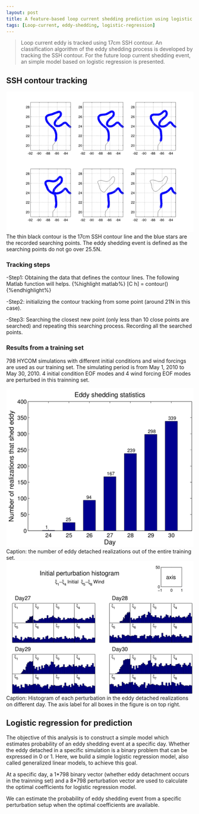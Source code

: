 ```yaml
---
layout: post
title: A feature-based loop current shedding prediction using logistic regression
tags: [Loop-current, eddy-shedding, logistic-regression]
---
```


> Loop current eddy is tracked using 17cm SSH contour. An classification algorithm 
> of the eddy shedding process is developed by tracking the SSH contour. For the 
> future loop current shedding event, an simple model based on logistic
> regression is presented.

## SSH contour tracking

<img src="/images/eddy-shedding/shedding_track.png">
The thin black contour is the 17cm SSH contour line and the blue stars are the
recorded searching points. The eddy shedding event is defined as the searching
points do not go over 25.5N.

### Tracking steps

-Step1:  Obtaining the data that defines the contour lines. The following Matlab function will helps.
{%highlight matlab%}
[C h] = contour()
{%endhighlight%}

-Step2:  initializing the contour tracking from some point (around 21N in this
case). 

-Step3: Searching the closest new point (only less than 10 close points are searched) 
and repeating this searching process. Recording all the searched points.


### Results from a training set
798 HYCOM simulations with different initial conditions and wind forcings
are used as our training set. The simulating period is from May 1, 2010 to May
30, 2010. 4 initial condition EOF modes and 4 wind forcing EOF modes are
perturbed in this trainning set.

<img src="/images/eddy-shedding/shedding_statistics.png">
Caption: the number of eddy detached realizations out of the entire training
set. 

<img src="/images/eddy-shedding/perturbation.png">
Caption: Histogram of each perturbation in the eddy detached realizations on
different day. The axis label for all boxes in the figure is on top right. 

## Logistic regression for prediction 
The objective of this analysis is to construct a simple model which estimates
probability of an eddy shedding event at a specific day.  Whether the eddy
detached in a specific simulation is a binary problem that can be expressed in 0
or 1. Here, we build a simple logistic regression model, also called generalized
linear models, to achieve this goal.

At a specific day, a 1\*798 binary vector (whether eddy detachment occurs in the
trainning set) and a 8\*798 perturbation vector are used to calculate the optimal
coefficients for logistic regression model.

We can estimate the probability of eddy shedding event from a specific
perturbation setup when the optimal coefficients are available.


